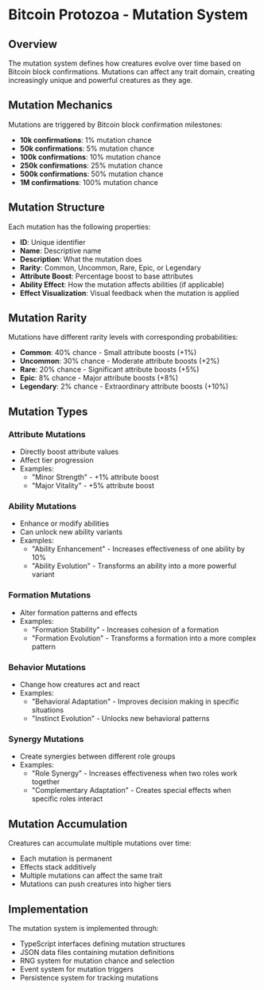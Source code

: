 # Bitcoin Protozoa - Mutation System

## Overview
The mutation system defines how creatures evolve over time based on Bitcoin block confirmations. Mutations can affect any trait domain, creating increasingly unique and powerful creatures as they age.

## Mutation Mechanics
Mutations are triggered by Bitcoin block confirmation milestones:
- **10k confirmations**: 1% mutation chance
- **50k confirmations**: 5% mutation chance
- **100k confirmations**: 10% mutation chance
- **250k confirmations**: 25% mutation chance
- **500k confirmations**: 50% mutation chance
- **1M confirmations**: 100% mutation chance

## Mutation Structure
Each mutation has the following properties:
- **ID**: Unique identifier
- **Name**: Descriptive name
- **Description**: What the mutation does
- **Rarity**: Common, Uncommon, Rare, Epic, or Legendary
- **Attribute Boost**: Percentage boost to base attributes
- **Ability Effect**: How the mutation affects abilities (if applicable)
- **Effect Visualization**: Visual feedback when the mutation is applied

## Mutation Rarity
Mutations have different rarity levels with corresponding probabilities:
- **Common**: 40% chance - Small attribute boosts (+1%)
- **Uncommon**: 30% chance - Moderate attribute boosts (+2%)
- **Rare**: 20% chance - Significant attribute boosts (+5%)
- **Epic**: 8% chance - Major attribute boosts (+8%)
- **Legendary**: 2% chance - Extraordinary attribute boosts (+10%)

## Mutation Types

### Attribute Mutations
- Directly boost attribute values
- Affect tier progression
- Examples:
  - "Minor Strength" - +1% attribute boost
  - "Major Vitality" - +5% attribute boost

### Ability Mutations
- Enhance or modify abilities
- Can unlock new ability variants
- Examples:
  - "Ability Enhancement" - Increases effectiveness of one ability by 10%
  - "Ability Evolution" - Transforms an ability into a more powerful variant

### Formation Mutations
- Alter formation patterns and effects
- Examples:
  - "Formation Stability" - Increases cohesion of a formation
  - "Formation Evolution" - Transforms a formation into a more complex pattern

### Behavior Mutations
- Change how creatures act and react
- Examples:
  - "Behavioral Adaptation" - Improves decision making in specific situations
  - "Instinct Evolution" - Unlocks new behavioral patterns

### Synergy Mutations
- Create synergies between different role groups
- Examples:
  - "Role Synergy" - Increases effectiveness when two roles work together
  - "Complementary Adaptation" - Creates special effects when specific roles interact

## Mutation Accumulation
Creatures can accumulate multiple mutations over time:
- Each mutation is permanent
- Effects stack additively
- Multiple mutations can affect the same trait
- Mutations can push creatures into higher tiers

## Implementation
The mutation system is implemented through:
- TypeScript interfaces defining mutation structures
- JSON data files containing mutation definitions
- RNG system for mutation chance and selection
- Event system for mutation triggers
- Persistence system for tracking mutations
